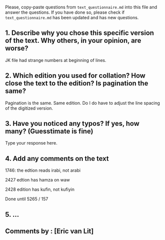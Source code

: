 

Please, copy-paste questions from `text_questionnaire.md` into this file and answer the questions.
If you have done so, please check if `text_questionnaire.md` has been updated and has new questions.

## 1. Describe why you chose this specific version of the text. Why others, in your opinion, are worse?

JK file had strange numbers at beginning of lines. 

## 2. Which edition you used for collation? How close the text to the edition? Is pagination the same?

Pagination is the same. Same edition. Do I do have to adjust the line spacing of the digitized version.

## 3. Have you noticed any typos? If yes, how many? (Guesstimate is fine)

Type your response here.

## 4. Add any comments on the text

1746: the edtion reads irabi, not arabi

2427 edtion has hamza on waw

2428 edition has kufin, not kufiyin

Done until 5265 / 157


## 5. ...

## Comments by : [Eric van Lit]